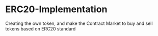 # ERC20-Implementation

Creating the own token, and make the Contract Market to buy and sell tokens based on ERC20 standard
